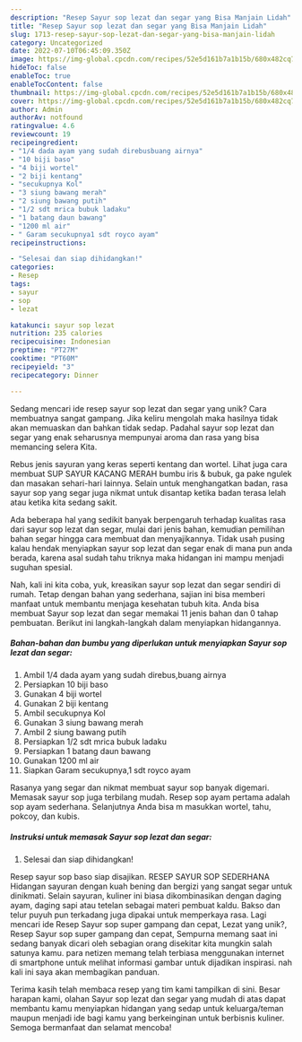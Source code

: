 ```yaml
---
description: "Resep Sayur sop lezat dan segar yang Bisa Manjain Lidah"
title: "Resep Sayur sop lezat dan segar yang Bisa Manjain Lidah"
slug: 1713-resep-sayur-sop-lezat-dan-segar-yang-bisa-manjain-lidah
category: Uncategorized
date: 2022-07-10T06:45:09.350Z
image: https://img-global.cpcdn.com/recipes/52e5d161b7a1b15b/680x482cq70/sayur-sop-lezat-dan-segar-foto-resep-utama.jpg
hideToc: false
enableToc: true
enableTocContent: false
thumbnail: https://img-global.cpcdn.com/recipes/52e5d161b7a1b15b/680x482cq70/sayur-sop-lezat-dan-segar-foto-resep-utama.jpg
cover: https://img-global.cpcdn.com/recipes/52e5d161b7a1b15b/680x482cq70/sayur-sop-lezat-dan-segar-foto-resep-utama.jpg
author: Admin
authorAv: notfound
ratingvalue: 4.6
reviewcount: 19
recipeingredient:
- "1/4 dada ayam yang sudah direbusbuang airnya"
- "10 biji baso"
- "4 biji wortel"
- "2 biji kentang"
- "secukupnya Kol"
- "3 siung bawang merah"
- "2 siung bawang putih"
- "1/2 sdt mrica bubuk ladaku"
- "1 batang daun bawang"
- "1200 ml air"
- " Garam secukupnya1 sdt royco ayam"
recipeinstructions:

- "Selesai dan siap dihidangkan!"
categories:
- Resep
tags:
- sayur
- sop
- lezat

katakunci: sayur sop lezat 
nutrition: 235 calories
recipecuisine: Indonesian
preptime: "PT27M"
cooktime: "PT60M"
recipeyield: "3"
recipecategory: Dinner

---
```





Sedang mencari ide resep sayur sop lezat dan segar yang unik? Cara membuatnya sangat gampang. Jika keliru mengolah maka hasilnya tidak akan memuaskan dan bahkan tidak sedap. Padahal sayur sop lezat dan segar yang enak seharusnya mempunyai aroma dan rasa yang bisa memancing selera Kita.





Rebus jenis sayuran yang keras seperti kentang dan wortel. Lihat juga cara membuat SUP SAYUR KACANG MERAH bumbu iris &amp; bubuk, ga pake ngulek dan masakan sehari-hari lainnya. Selain untuk menghangatkan badan, rasa sayur sop yang segar juga nikmat untuk disantap ketika badan terasa lelah atau ketika kita sedang sakit.

Ada beberapa hal yang sedikit banyak berpengaruh terhadap kualitas rasa dari sayur sop lezat dan segar, mulai dari jenis bahan, kemudian pemilihan bahan segar hingga cara membuat dan menyajikannya. Tidak usah pusing kalau hendak menyiapkan sayur sop lezat dan segar enak di mana pun anda berada, karena asal sudah tahu triknya maka hidangan ini mampu menjadi suguhan spesial.






Nah, kali ini kita coba, yuk, kreasikan sayur sop lezat dan segar sendiri di rumah. Tetap dengan bahan yang sederhana, sajian ini bisa memberi manfaat untuk membantu menjaga kesehatan tubuh kita. Anda bisa membuat Sayur sop lezat dan segar memakai 11 jenis bahan dan 0 tahap pembuatan. Berikut ini langkah-langkah dalam menyiapkan hidangannya.

<!--inarticleads1-->

##### Bahan-bahan dan bumbu yang diperlukan untuk menyiapkan Sayur sop lezat dan segar:

1. Ambil 1/4 dada ayam yang sudah direbus,buang airnya
1. Persiapkan 10 biji baso
1. Gunakan 4 biji wortel
1. Gunakan 2 biji kentang
1. Ambil secukupnya Kol
1. Gunakan 3 siung bawang merah
1. Ambil 2 siung bawang putih
1. Persiapkan 1/2 sdt mrica bubuk ladaku
1. Persiapkan 1 batang daun bawang
1. Gunakan 1200 ml air
1. Siapkan  Garam secukupnya,1 sdt royco ayam


Rasanya yang segar dan nikmat membuat sayur sop banyak digemari. Memasak sayur sop juga terbilang mudah. Resep sop ayam pertama adalah sop ayam sederhana. Selanjutnya Anda bisa m masukkan wortel, tahu, pokcoy, dan kubis. 

<!--inarticleads2-->

##### Instruksi untuk memasak Sayur sop lezat dan segar:


1. Selesai dan siap dihidangkan!

Resep sayur sop baso siap disajikan. RESEP SAYUR SOP SEDERHANA Hidangan sayuran dengan kuah bening dan bergizi yang sangat segar untuk dinikmati. Selain sayuran, kuliner ini biasa dikombinasikan dengan daging ayam, daging sapi atau tetelan sebagai materi pembuat kaldu. Bakso dan telur puyuh pun terkadang juga dipakai untuk memperkaya rasa. Lagi mencari ide Resep Sayur sop super gampang dan cepat, Lezat yang unik?, Resep Sayur sop super gampang dan cepat, Sempurna memang saat ini sedang banyak dicari oleh sebagian orang disekitar kita mungkin salah satunya kamu. para netizen memang telah terbiasa menggunakan internet di smartphone untuk melihat informasi gambar untuk dijadikan inspirasi. nah kali ini saya akan membagikan panduan. 

Terima kasih telah membaca resep yang tim kami tampilkan di sini. Besar harapan kami, olahan Sayur sop lezat dan segar yang mudah di atas dapat membantu kamu menyiapkan hidangan yang sedap untuk keluarga/teman maupun menjadi ide bagi kamu yang berkeinginan untuk berbisnis kuliner. Semoga bermanfaat dan selamat mencoba!
